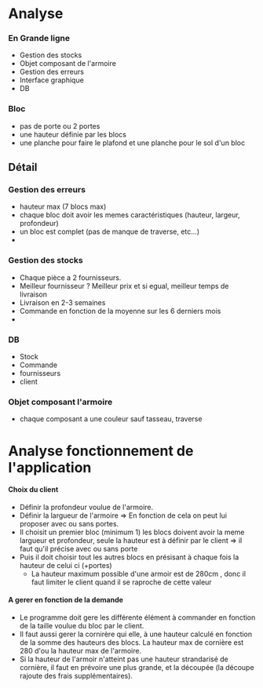 # Analyse


### En Grande ligne
 - Gestion des stocks
 - Objet composant de l'armoire
 - Gestion des erreurs
 - Interface graphique
 - DB


### Bloc
- pas de porte ou 2 portes
- une hauteur définie par les blocs
- une planche pour faire le plafond et une planche pour le sol d'un bloc


## Détail

### Gestion des erreurs
- hauteur max (7 blocs max)
- chaque bloc doit avoir les memes caractéristiques (hauteur, largeur, profondeur)
- un bloc est complet (pas de manque de traverse, etc...)
-


### Gestion des stocks
- Chaque pièce a 2 fournisseurs.
- Meilleur fournisseur ? Meilleur prix et si egual, meilleur temps de livraison
- Livraison en 2-3 semaines
- Commande en fonction de la moyenne sur les 6 derniers mois
-

### DB
- Stock
- Commande
- fournisseurs
- client


### Objet composant l'armoire
- chaque composant a une couleur sauf tasseau, traverse

# Analyse fonctionnement de l'application

#### Choix du client
- Définir la profondeur voulue de l'armoire.
- Définir la largueur de l'armoire => En fonction de cela on peut lui proposer avec ou sans portes.
- Il choisit un premier bloc (minimum 1) les blocs doivent avoir la meme largueur et profondeur, seule la hauteur est à définir par le client => il faut qu'il précise avec ou sans porte
- Puis il doit choisir tout les autres blocs en présisant à chaque fois la hauteur de celui ci (+portes)
  -  La hauteur maximum possible d'une armoir est de 280cm , donc il faut limiter le client quand il se raproche de cette valeur


#### A gerer en fonction de la demande
- Le programme doit gere les différente élément à commander en fonction de la taille voulue du bloc par le client.
- Il faut aussi gerer la cornirère qui elle, à une hauteur calculé en fonction de la somme des hauteurs des blocs. La hauteur max de cornière est 280 d'ou la hauteur max de l'armoire.
- Si la hauteur de l'armoir n'atteint pas une hauteur strandarisé de cornière, il faut en prévoire une plus grande, et la découpée (la découpe rajoute des frais supplémentaires).
